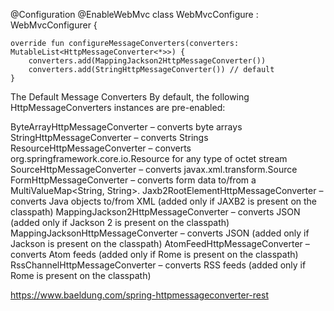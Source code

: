 

@Configuration
@EnableWebMvc
class WebMvcConfigure : WebMvcConfigurer {

    override fun configureMessageConverters(converters: MutableList<HttpMessageConverter<*>>) {
        converters.add(MappingJackson2HttpMessageConverter())
        converters.add(StringHttpMessageConverter()) // default
    }


The Default Message Converters
By default, the following HttpMessageConverters instances are pre-enabled:

ByteArrayHttpMessageConverter – converts byte arrays
StringHttpMessageConverter – converts Strings
ResourceHttpMessageConverter – converts org.springframework.core.io.Resource for any type of octet stream
SourceHttpMessageConverter – converts javax.xml.transform.Source
FormHttpMessageConverter – converts form data to/from a MultiValueMap<String, String>.
Jaxb2RootElementHttpMessageConverter – converts Java objects to/from XML (added only if JAXB2 is present on the classpath)
MappingJackson2HttpMessageConverter – converts JSON (added only if Jackson 2 is present on the classpath)
MappingJacksonHttpMessageConverter – converts JSON (added only if Jackson is present on the classpath)
AtomFeedHttpMessageConverter – converts Atom feeds (added only if Rome is present on the classpath)
RssChannelHttpMessageConverter – converts RSS feeds (added only if Rome is present on the classpath)



https://www.baeldung.com/spring-httpmessageconverter-rest